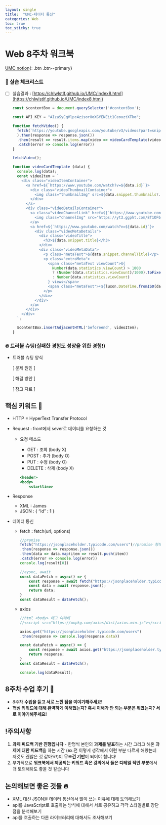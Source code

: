 ```yaml
---
layout: single
title:  "UMC-데이터 통신"
categories: Web
toc: true
toc_sticky: true
---
```


# Web 8주차 워크북

[UMC notion](https://lowly-mochi-a51.notion.site/UMC-in-89620cd2e81e4f458be25e418d9bdec9){: .btn .btn--primary}

### 📝 실습 체크리스트

- [ ]  실습결과 : [https://chlwlstlf.github.io/UMC/index8.html](https://chlwlstlf.github.io/UMC/index8.html)
    
    ```jsx
    const $contentBox = document.querySelector('#contentBox');
    
    const API_KEY = "AIzaSyCqVlpc4zisorUoXGfENEit1CeouztXTko";
    
    function fetchVideo() {
      fetch(`https://youtube.googleapis.com/youtube/v3/videos?part=snippet%2C%20statistics&chart=mostPopular&maxResults=100&regionCode=kr&key=${API_KEY}`
      ).then(response => response.json())
      .then(result => result.items.map(video => videoCardTemplate(video)))
      .catch(error => console.log(error))
    }
    
    fetchVideo();
    
    function videoCardTemplate (data) {
      console.log(data);
      const videoItem = `
        <div class="videoItemContainer">
          <a href=${`https://www.youtube.com/watch?v=${data.id}`}>
            <div class="videoThumbnailContainer">
              <img class="thumbnailImg" src=${data.snippet.thumbnails?.high.url} />
            </div>
          </a>
          <div class="videoDetailsContainer">
            <a class="videoChannelLink" href=${`https://www.youtube.com/channel/${data.snippet.channelId}`}>
              <img class="channelImg" src="https://yt3.ggpht.com/8T1OF6XdiT2t5fjitlxh5KzcrqSsTbrEUxCF0JOM_fCKgWCenl0X8lvmv6NGmLVDSVsP4wZvwQ=s68-c-k-c0x00ffffff-no-rj" />
            </a>
            <a href=${`https://www.youtube.com/watch?v=${data.id}`}>
              <div class="videoMetaDetails">
                <div class="videoTitle">
                  <h3>${data.snippet.title}</h3>
                </div>
                <div class="videoMetaData">
                  <p class="metaText">${data.snippet.channelTitle}</p>
                  <p class="extraMeta">
                    <span class="metaText viewCount">${
                      Number(data.statistics.viewCount) > 1000 
                      ? (Number(data.statistics.viewCount)/1000).toFixed(0)+"K"
                      : Number(data.statistics.viewCount)
                    } views</span>
                    <span class="metaText">•${luxon.DateTime.fromISO(data.snippet.publishedAt).toRelative()}</span>
                  </p>
                </div>
              </div>
            </a>
          </div>
        </div>
      `;
    
      $contentBox.insertAdjacentHTML('beforeend', videoItem);
    }
    ```
    

### 🔥 트러블 슈팅(실패한 경험도 성장을 위한 경험!)

- 트러블 슈팅 양식
    
    [ 문제 원인 ]
    
    [ 해결 방안 ] 
    
    [ 참고 자료 ]
    

## 핵심 키워드 🎯

- HTTP = HyperText Transfer Protocol

- Request : front에서 sever로 데이터를 요청하는 것
    - 요청 메소드
        - GET : 조회 (body X)
        - POST : 추가 (body O)
        - PUT : 수정 (body O)
        - DELETE : 삭제 (body X)
        
        ```jsx
        <header>
        <body>
        	<startline>
        ```
        
- Response
    - XML : <name>James</name>
    - JSON : {  “id” : 1 }

- 데이터 통신
    - fetch : fetch(url, options)
        
        ```jsx
        //promise
        fetch("https://jsonplaceholder.typicode.com/users")//promise 형태
        .then(response => response.json())
        .then(data => data.map(item => result.push(item))
        .catch(error => console.log(error))
        console.log(result[0])
        
        //aysnc, await
        const dataFetch = async() => {
        	const response = await fetch("https://jsonplaceholder.typicode.com/users");
        	const data = await response.json();
        	return data;
        }
        const dataResult = dataFetch();
        ```
        
    - axios
        
        ```jsx
        //html <body> 태그 아래에 
        //<script src="https://unpkg.com/axios/dist/axios.min.js"></script> 추가
        
        axios.get("https://jsonplaceholder.typicode.com/users")
        .then(response => console.log(response.data))
        
        const dataFetch = async() => {
        	const response = await axios.get("https://jsonplaceholder.typicode.com/users").data;
        	return response;
        }
        const dataResult = dataFetch();
        
        console.log(dataResult);
        ```
        
    

## 8주차 수업 후기 📢

- 8주차 **수업을 듣고 서로 느낀 점을 이야기해주세요!**
- **핵심 키워드에 대해 완벽하게 이해했는지? 혹시 이해가 안 되는 부분은 뭐였는지?
서로 이야기해주세요!**

## !주의사항

1. **과제 피드백 기반 진행입니다** - 한명씩 본인의 **과제를 발표**하는 시간 그리고 해온 **과제에 대한 피드백**을 하는 시간 (ex:전 이렇게 생각해서 이런 부분 다르게 해왔는데 저것도 괜찮은 것 같아요!)이 **무조건 기반**이 되어야 합니다!
2. 부가적으로 **워크북에서 제공되는 키워드 혹은 강의에서 들은 디테일 적인 부분**에서 더 토의해봐도 좋을 것 같습니다

## 논의해보면 좋은 것들 🔥

- XML 대신 JSON을 데이터 통신에서 많이 쓰는 이유에 대해 토의해보기
- api를 JavaScript로 호출하는 방식에 대해서 서로 공유하고 각각 스타일별로 장단점을 분석해보기
- api를 호출하는 다른 라이브러리에 대해서도 조사해보기